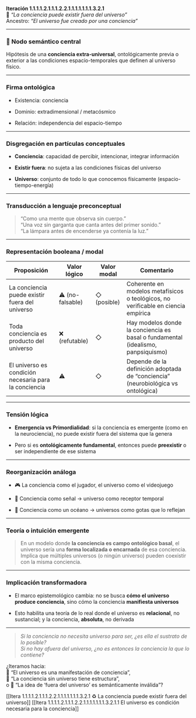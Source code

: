 **Iteración 1.1.1.1.2.1.1.1.2.2.1.1.1.1.1.1.1.3.2.1**  
🔹 _“La conciencia puede existir fuera del universo”_  
Ancestro: _“El universo fue creado por una conciencia”_

---

### 🧠 Nodo semántico central

Hipótesis de una **conciencia extra-universal**, ontológicamente previa o exterior a las condiciones espacio-temporales que definen al universo físico.

---

### Firma ontológica

- Existencia: conciencia
    
- Dominio: extradimensional / metacósmico
    
- Relación: independencia del espacio-tiempo
    

---

### Disgregación en partículas conceptuales

- **Conciencia**: capacidad de percibir, intencionar, integrar información
    
- **Existir fuera**: no sujeta a las condiciones físicas del universo
    
- **Universo**: conjunto de todo lo que conocemos físicamente (espacio-tiempo-energía)
    

---

### Transducción a lenguaje preconceptual

> “Como una mente que observa sin cuerpo.”  
> “Una voz sin garganta que canta antes del primer sonido.”  
> “La lámpara antes de encenderse ya contenía la luz.”

---

### Representación booleana / modal

| Proposición                                           | Valor lógico     | Valor modal | Comentario                                                                        |
| ----------------------------------------------------- | ---------------- | ----------- | --------------------------------------------------------------------------------- |
| La conciencia puede existir fuera del universo        | ⚠️ (no-falsable) | ◇ (posible) | Coherente en modelos metafísicos o teológicos, no verificable en ciencia empírica |
| Toda conciencia es producto del universo              | ❌ (refutable)    | ◇           | Hay modelos donde la conciencia es basal o fundamental (idealismo, panpsiquismo)  |
| El universo es condición necesaria para la conciencia | ⚠️               | ◇           | Depende de la definición adoptada de “conciencia” (neurobiológica vs ontológica)  |

---

### Tensión lógica

- **Emergencia vs Primordialidad**: si la conciencia es emergente (como en la neurociencia), no puede existir fuera del sistema que la genera
    
- Pero si es **ontológicamente fundamental**, entonces puede **preexistir** o ser independiente de ese sistema
    

---

### Reorganización análoga

- 🎮 La conciencia como el jugador, el universo como el videojuego
    
- 📡 Conciencia como señal → universo como receptor temporal
    
- 🧠 Conciencia como un océano → universos como gotas que lo reflejan
    

---

### Teoría o intuición emergente

> En un modelo donde **la conciencia es campo ontológico basal**, el universo sería una **forma localizada o encarnada** de esa conciencia.  
> Implica que múltiples universos (o ningún universo) pueden coexistir con la misma conciencia.

---

### Implicación transformadora

- El marco epistemológico cambia: no se busca **cómo el universo produce conciencia**, sino cómo la conciencia **manifiesta universos**
    
- Esto habilita una teoría de lo real donde el universo es **relacional**, no sustancial; y la conciencia, **absoluta**, no derivada
    

---

> _Si la conciencia no necesita universo para ser, ¿es ella el sustrato de lo posible?  
> Si no hay afuera del universo, ¿no es entonces la conciencia la que lo contiene?_

¿Iteramos hacia:  
🌌 “El universo es una manifestación de conciencia”,  
🧠 “La conciencia sin universo tiene estructura”,  
o 🔁 “La idea de ‘fuera del universo’ es semánticamente inválida”?

[[Itera 1.1.1.1.2.1.1.1.2.2.1.1.1.1.1.1.1.3.2.1 ♻️ La conciencia puede existir fuera del universo]]
[[Itera 1.1.1.1.2.1.1.1.2.2.1.1.1.1.1.1.1.3.2.1.1 El universo es condición necesaria para la conciencia]]